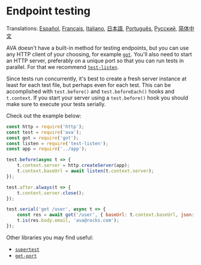 # Endpoint testing

Translations: [Español](https://github.com/avajs/ava-docs/blob/master/es_ES/docs/recipes/endpoint-testing.md), [Français](https://github.com/avajs/ava-docs/blob/master/fr_FR/docs/recipes/endpoint-testing.md), [Italiano](https://github.com/avajs/ava-docs/blob/master/it_IT/docs/recipes/endpoint-testing.md), [日本語](https://github.com/avajs/ava-docs/blob/master/ja_JP/docs/recipes/endpoint-testing.md), [Português](https://github.com/avajs/ava-docs/blob/master/pt_BR/docs/recipes/endpoint-testing.md), [Русский](https://github.com/avajs/ava-docs/blob/master/ru_RU/docs/recipes/endpoint-testing.md), [简体中文](https://github.com/avajs/ava-docs/blob/master/zh_CN/docs/recipes/endpoint-testing.md)

AVA doesn't have a built-in method for testing endpoints, but you can use any HTTP client of your choosing, for example [`got`](https://github.com/sindresorhus/got). You'll also need to start an HTTP server, preferably on a unique port so that you can run tests in parallel. For that we recommend [`test-listen`](https://github.com/zeit/test-listen).

Since tests run concurrently, it's best to create a fresh server instance at least for each test file, but perhaps even for each test. This can be accomplished with `test.before()` and `test.beforeEach()` hooks and `t.context`. If you start your server using a `test.before()` hook you should make sure to execute your tests serially.

Check out the example below:

```js
const http = require('http');
const test = require('ava');
const got = require('got');
const listen = require('test-listen');
const app = require('../app');

test.before(async t => {
	t.context.server = http.createServer(app);
	t.context.baseUrl = await listen(t.context.server);
});

test.after.always(t => {
	t.context.server.close();
});

test.serial('get /user', async t => {
	const res = await got('/user', { baseUrl: t.context.baseUrl, json: true });
	t.is(res.body.email, 'ava@rocks.com');
});
```

Other libraries you may find useful: 

- [`supertest`](https://github.com/visionmedia/supertest)
- [`get-port`](https://github.com/sindresorhus/get-port)

